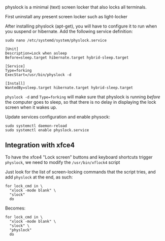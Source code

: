 physlock is a minimal (text) screen locker that also locks all terminals.

First uninstall any present screen locker such as light-locker

After installing physlock (apt-get), you will have to configure it to run when you suspend or hibernate. Add the following service definition:

```
sudo nano /etc/systemd/system/physlock.service
```

```
[Unit]
Description=Lock when asleep
Before=sleep.target hibernate.target hybrid-sleep.target

[Service]
Type=forking
ExecStart=/usr/bin/physlock -d

[Install]
WantedBy=sleep.target hibernate.target hybrid-sleep.target
```

`physlock -d` and `Type=forking` will make sure that physlock is running *before* the computer goes to sleep, so that there is no delay in displaying the lock screen when it wakes up.


Update services configuration and enable physock:

```
sudo systemctl daemon-reload
sudo systemctl enable physlock.service
```

## Integration with xfce4

To have the xfce4 "Lock screen" buttons and keyboard shortcuts trigger `physlock`, we need to modify the `/usr/bin/xflock4` script

Just look for the list of screen-locking commands that the script tries, and add `physlock` at the end, as such:

```
for lock_cmd in \
  "xlock -mode blank" \
  "slock"
  do
```

Becomes: 

```
for lock_cmd in \
  "xlock -mode blank" \
  "slock" \ 
  "physlock" 
  do

```
